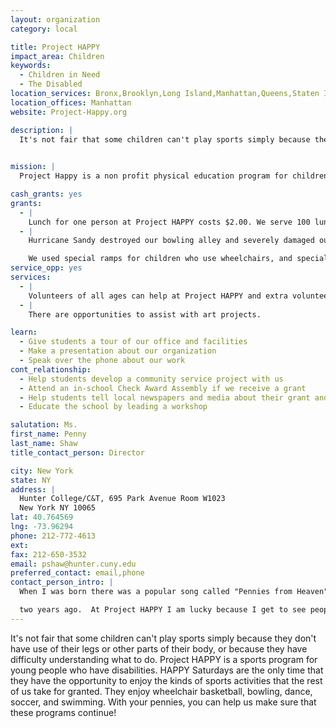 ```yaml
---
layout: organization
category: local

title: Project HAPPY
impact_area: Children
keywords: 
  - Children in Need
  - The Disabled
location_services: Bronx,Brooklyn,Long Island,Manhattan,Queens,Staten Island,Greater New York,Outside NYC
location_offices: Manhattan
website: Project-Happy.org

description: |
  It's not fair that some children can't play sports simply because they don't have use of their legs or other parts of their body, or because they have difficulty understanding what to do. Project HAPPY is a sports program for young people who have disabilities. HAPPY Saturdays are the only time that they have the opportunity to enjoy the kinds of sports activities that the rest of us take for granted. They enjoy wheelchair basketball, bowling, dance, soccer, and swimming. With your pennies, you can help us make sure that these programs continue!

  
mission: |
  Project Happy is a non profit physical education program for children with disabilities.

cash_grants: yes
grants: 
  - |
    Lunch for one person at Project HAPPY costs $2.00. We serve 100 lunches each week and we have 26 weeks of Project HAPPY each year. $1000 would buy 5 weeks of lunch for 100 Project HAPPY participants.
  - |
    Hurricane Sandy destroyed our bowling alley and severely damaged our swimming pool. The pool will be repaired eventually but the bowling alley is gone forever. The disabled children loved bowling and they are very sad to have lost that activity because of the hurricane. They keep asking when it will be fixed.

    We used special ramps for children who use wheelchairs, and special lightweight balls for children who are not able to lift a regular bowling ball. We would like to replace the activity with a portable, roll-out bowling lane and replacement ramps, balls, and pins. The cost of this would be about $1000.
service_opp: yes
services: 
  - |
    Volunteers of all ages can help at Project HAPPY and extra volunteers are needed for special events such as Halloween and end-of-term parties.
  - |
    There are opportunities to assist with art projects.

learn: 
  - Give students a tour of our office and facilities
  - Make a presentation about our organization
  - Speak over the phone about our work
cont_relationship: 
  - Help students develop a community service project with us
  - Attend an in-school Check Award Assembly if we receive a grant
  - Help students tell local newspapers and media about their grant and/or project with us
  - Educate the school by leading a workshop

salutation: Ms.
first_name: Penny
last_name: Shaw
title_contact_person: Director

city: New York
state: NY
address: |
  Hunter College/C&T, 695 Park Avenue Room W1023  
  New York NY 10065
lat: 40.764569
lng: -73.96294
phone: 212-772-4613
ext: 
fax: 212-650-3532
email: pshaw@hunter.cuny.edu
preferred_contact: email,phone
contact_person_intro: |
  When I was born there was a popular song called "Pennies from Heaven", so my parents named me Penny after the song. That is one of the reasons I have a special affection  for the Penny Harvest Program. I have been the director of Project HAPPY since it stared thirty-

  two years ago.  At Project HAPPY I am lucky because I get to see people with disabilities learn to swim and play basketball and do all sorts of activities that they might not have a chance to do otherwise.   
---
```

It's not fair that some children can't play sports simply because they don't have use of their legs or other parts of their body, or because they have difficulty understanding what to do. Project HAPPY is a sports program for young people who have disabilities. HAPPY Saturdays are the only time that they have the opportunity to enjoy the kinds of sports activities that the rest of us take for granted. They enjoy wheelchair basketball, bowling, dance, soccer, and swimming. With your pennies, you can help us make sure that these programs continue!

